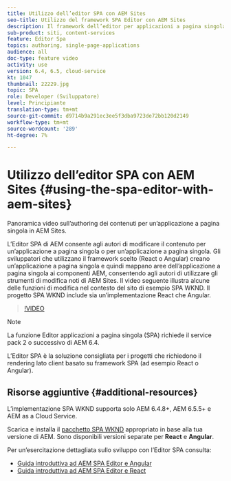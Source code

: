 ```yaml
---
title: Utilizzo dell’editor SPA con AEM Sites
seo-title: Utilizzo del framework SPA Editor con AEM Sites
description: Il framework dell’editor per applicazioni a pagina singola di AEM consente agli autori di modificare il contenuto per un’applicazione a pagina singola o per un’applicazione a pagina singola. Gli sviluppatori che utilizzano i framework React o Angular creano un’applicazione a pagina singola e mappano le aree dell’applicazione a pagina singola ai componenti AEM, consentendo agli autori di utilizzare gli strumenti di modifica noti di AEM Sites.
sub-product: siti, content-services
feature: Editor Spa
topics: authoring, single-page-applications
audience: all
doc-type: feature video
activity: use
version: 6.4, 6.5, cloud-service
kt: 1047
thumbnail: 22229.jpg
topic: SPA
role: Developer (Sviluppatore)
level: Principiante
translation-type: tm+mt
source-git-commit: d9714b9a291ec3ee5f3dba9723de72bb120d2149
workflow-type: tm+mt
source-wordcount: '289'
ht-degree: 7%

---
```



# Utilizzo dell’editor SPA con AEM Sites {#using-the-spa-editor-with-aem-sites}

Panoramica video sull’authoring dei contenuti per un’applicazione a pagina singola in AEM Sites.

L’Editor SPA di AEM consente agli autori di modificare il contenuto per un’applicazione a pagina singola o per un’applicazione a pagina singola. Gli sviluppatori che utilizzano il framework scelto (React o Angular) creano un’applicazione a pagina singola e quindi mappano aree dell’applicazione a pagina singola ai componenti AEM, consentendo agli autori di utilizzare gli strumenti di modifica noti di AEM Sites. Il video seguente illustra alcune delle funzioni di modifica nel contesto del sito di esempio SPA WKND. Il progetto SPA WKND include sia un’implementazione React che Angular.

>[!VIDEO](https://video.tv.adobe.com/v/22229?quality=12&learn=on)

>[!NOTE]
>
> La funzione Editor applicazioni a pagina singola (SPA) richiede il service pack 2 o successivo di AEM 6.4.
>
> L’Editor SPA è la soluzione consigliata per i progetti che richiedono il rendering lato client basato su framework SPA (ad esempio React o Angular).

## Risorse aggiuntive {#additional-resources}

L’implementazione SPA WKND supporta solo AEM 6.4.8+, AEM 6.5.5+ e AEM as a Cloud Service.

Scarica e installa il [pacchetto SPA WKND](https://github.com/adobe/aem-guides-wknd-spa/releases) appropriato in base alla tua versione di AEM. Sono disponibili versioni separate per **React** e **Angular**.

Per un’esercitazione dettagliata sullo sviluppo con l’Editor SPA consulta:

* [Guida introduttiva ad AEM SPA Editor e Angular](https://docs.adobe.com/content/help/en/experience-manager-learn/spa-angular-tutorial/overview.html)
* [Guida introduttiva ad AEM SPA Editor e React](https://docs.adobe.com/content/help/en/experience-manager-learn/spa-react-tutorial/overview.html)
